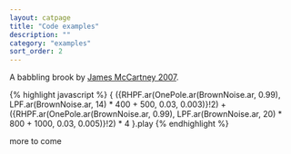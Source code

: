 ```yaml
---
layout: catpage
title: "Code examples"
description: ""
category: "examples"
sort_order: 2
---
```



A babbling brook by [James McCartney 2007](http://www.listarc.bham.ac.uk/lists/sc-users-2007/msg02698.html).

{% highlight javascript %}
{
({RHPF.ar(OnePole.ar(BrownNoise.ar, 0.99), LPF.ar(BrownNoise.ar, 14)
		* 400 + 500, 0.03, 0.003)}!2)
	+ ({RHPF.ar(OnePole.ar(BrownNoise.ar, 0.99), LPF.ar(BrownNoise.ar, 20)
	* 800 + 1000, 0.03, 0.005)}!2)
	* 4
}.play
{% endhighlight %}

more to come
